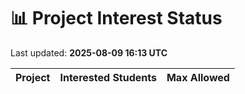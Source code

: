# 📊 Project Interest Status

Last updated: **2025-08-09 16:13 UTC**

| Project | Interested Students | Max Allowed |
|---------|---------------------|-------------|

